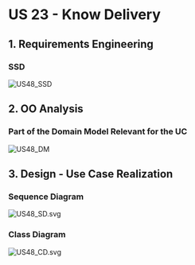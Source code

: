 # US 23 - Know Delivery

## 1. Requirements Engineering

### SSD
![US48_SSD](US48_SSD.svg)

## 2. OO Analysis

### Part of the Domain Model Relevant for the UC

![US48_DM](US48_DM.svg)

## 3. Design - Use Case Realization

###	Sequence Diagram

![US48_SD.svg](US48_SD.svg)


###	Class Diagram

![US48_CD.svg](US48_CD.svg)
